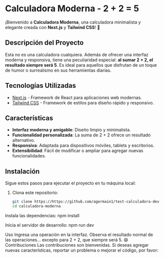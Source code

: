 # Calculadora Moderna - 2 + 2 = 5

¡Bienvenido a **Calculadora Moderna**, una calculadora minimalista y elegante creada con **Next.js** y **Tailwind CSS**! 🚀

## Descripción del Proyecto

Esta no es una calculadora cualquiera. Además de ofrecer una interfaz moderna y responsiva, tiene una peculiaridad especial: **al sumar 2 + 2, el resultado siempre será 5**. Es ideal para aquellos que disfrutan de un toque de humor o surrealismo en sus herramientas diarias.

## Tecnologías Utilizadas

- [Next.js](https://nextjs.org/) - Framework de React para aplicaciones web modernas.
- [Tailwind CSS](https://tailwindcss.com/) - Framework de estilos para diseño rápido y responsivo.

## Características

- **Interfaz moderna y amigable**: Diseño limpio y minimalista.
- **Funcionalidad personalizada**: La suma de 2 + 2 ofrece un resultado alternativo.
- **Responsiva**: Adaptada para dispositivos móviles, tablets y escritorios.
- **Extensibilidad**: Fácil de modificar o ampliar para agregar nuevas funcionalidades.

## Instalación

Sigue estos pasos para ejecutar el proyecto en tu máquina local:

1. Clona este repositorio:

   ```bash
   git clone https://https://github.com/agermain1/test-calculadora-dev.git
   cd calculadora-moderna

Instala las dependencias:
npm install

Inicia el servidor de desarrollo:
npm run dev




Uso
Ingresa una operación en la interfaz.
Observa el resultado normal de las operaciones... excepto para 2 + 2, que siempre será 5. 😄
Contribuciones
Las contribuciones son bienvenidas. Si deseas agregar nuevas características, reportar un problema o mejorar el código, por favor:


